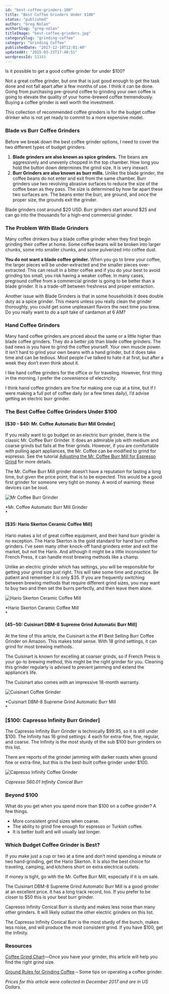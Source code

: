 ```yaml
---
id: "best-coffee-grinders-100"
title: "Best Coffee Grinders Under $100"
status: "published"
author: "Greg Nolan"
authorSlug: "greg-nolan"
titleImage: "best-coffee-grinders.jpg"
categorySlug: "grinding-coffee"
category: "Grinding Coffee"
publishedDate: "2017-12-19T12:01:40"
updatedAt: "2025-03-23T17:40:51"
wordpressId: 52343
---
```


Is it possible to get a good coffee grinder for under $100?

Not a great coffee grinder, but one that is just good enough to get the task done and not fall apart after a few months of use. I think it can be done. Going from purchasing pre-ground coffee to grinding your own coffee is going to elevate the quality of your home-brewed coffee tremendously. Buying a coffee grinder is well worth the investment.

This collection of recommended coffee grinders is for the budget coffee drinker who is not yet ready to commit to a more expensive model.

### Blade vs Burr Coffee Grinders

Before we break down the best coffee grinder options, I need to cover the two different types of budget grinders.

1.  **Blade grinders are also known as spice grinders.** The beans are aggressively and unevenly chopped in the top chamber. How long you hold the button down determines the grind size. It is very inexact.
2.  **Burr Grinders are also known as burr mills.** Unlike the blade grinder, the coffee beans do not enter and exit from the same chamber. Burr grinders use two revolving abrasive surfaces to reduce the size of the coffee bean as they pass. The size is determined by how far apart these two surfaces are. The beans enter the burr, are ground, and once the proper size, the grounds exit the grinder.

Blade grinders cost around $20 USD. Burr grinders start around $25 and can go into the thousands for a high-end commercial grinder.

### The Problem With Blade Grinders

Many coffee drinkers buy a blade coffee grinder when they first begin grinding their coffee at home. Some coffee beans will be broken into larger chunks, some into smaller chunks, and some pulverized into coffee dust.

**You do not want a blade coffee grinder.** When you go to brew your coffee, the larger pieces will be under-extracted and the smaller pieces over-extracted. This can result in a bitter coffee and if you do your best to avoid grinding too small, you risk having a weaker coffee. In many cases, preground coffee from a commercial grinder is going to be better than a blade grinder. It is a trade-off between freshness and proper extraction.

Another issue with Blade Grinders is that in some households it does double duty as a spice grinder. This means unless you really clean the grinder thoroughly, you could get some unpleasant flavors the next time you brew. Do you really want to do a spit take of cardamon at 6 AM?

### Hand Coffee Grinders

Many hand coffee grinders are priced about the same or a little higher than blade coffee grinders. They do a better job than blade coffee grinders. The bad news is you have to grind the coffee yourself. Your own muscle power. It isn’t hard to grind your own beans with a hand grinder, but it does take time and can be tedious. Most people I’ve talked to hate it at first, but after a week they don’t even think about it.

I like hand coffee grinders for the office or for traveling. However, first thing in the morning, I prefer the convenience of electricity.

I think hand coffee grinders are fine for making one cup at a time, but if I were making a full pot of coffee daily (or a few times daily), I’d advise getting an electric burr grinder.

### The Best Coffee Coffee Grinders Under $100

#### \[$30 – $40: Mr. Coffee Automatic Burr Mill Grinder\]

If you really want to go budget on an electric burr grinder, there is the classic Mr. Coffee Burr Grinder. It does an admirable job with medium and coarse grinds but fails at the finer grinds. However, if you are comfortable with pulling apart appliances, the Mr. Coffee can be modified to grind for espresso. See the tutorial [Adjusting the Mr. Coffee Burr Mill for Espresso Grind](/adjustable-mr-coffee-burr-mill/) for more details.

The Mr. Coffee Burr Mill grinder doesn’t have a reputation for lasting a long time, but given the price point, that is to be expected. This would be a good first grinder for someone very tight on money. A word of warning: these devices can be loud.

![Mr Coffee Burr Grinder](mr-coffee-burr-grinder500.jpg)

*Mr. Coffee Automatic Burr Mill Grinder  
*

#### \[$35: Hario Skerton Ceramic Coffee Mill\]

Hario makes a lot of great coffee equipment, and their hand burr grinder is no exception. The Hario Skerton is the gold standard for hand burr coffee grinders. I’ve seen many other knock-off hand grinders enter and exit the market, but not the Hario. And although it might be a little inconsistent for French Press, it can handle most brewing methods like a champ.

Unlike an electric grinder which has settings, you will be responsible for getting your grind size just right. This will take some time and practice. Be patient and remember it is only $35. If you are frequently switching between brewing methods that require different grind sizes, you may want to buy two and then set the burrs perfectly, and then leave them alone.

![Hario Skerton Ceramic Coffee Mill ](hario-burr-hand-mill.jpg)

*Hario Skerton Ceramic Coffee Mill  
*

#### \[$45-$50: Cuisinart DBM-8 Supreme Grind Automatic Burr Mill\]

At the time of this article, the Cuisinart is the #1 Best Selling Burr Coffee Grinder on Amazon. This makes total sense. With 18 grind settings, it can grind for most brewing methods.

The Cuisinart is known for excelling at coarser grinds, so if French Press is your go-to brewing method, this might be the right grinder for you. Cleaning this grinder regularly is advised to prevent jamming and extend the appliance’s life.

The Cuisinart also comes with an impressive 18-month warranty.

![Cuisinart Coffee Grinder](Cusinart-Coffee-Grinder.jpg)

*Cuisinart DBM-8 Supreme Grind Automatic Burr Mill  
*

### \[$100: Capresso Infinity Burr Grinder\]

The Capresso Infinity Burr Grinder is technically $99.95, so it is still under $100. The Infinity has 16 grind settings: 4 each for extra-fine, fine, regular, and coarse. The Infinity is the most sturdy of the sub $100 burr grinders on this list.

There are reports of the grinder jamming with darker roasts when ground fine or extra-fine, but this is the best-built coffee grinder under $100.

![Capresso Infinity Coffee Grinder](capresso-infinity-coffee-grinder.jpg)

*Capresso 560.01 Infinity Conical Burr*

### Beyond $100

What do you get when you spend more than $100 on a coffee grinder? A few things.

-   More consistent grind sizes when coarse.
-   The ability to grind fine enough for espresso or Turkish coffee.
-   It is better built and will usually last longer.

### Which Budget Coffee Grinder is Best?

If you make just a cup or two at a time and don’t mind spending a minute or two hand-grinding, get the Hario Skerton. It is also the best choice for traveling, camping, and kitchens short on extra electrical outlets.

If money is tight, go with the Mr. Coffee Burr Mill, especially if it is on sale.

The Cuisinart DBM-8 Supreme Grind Automatic Burr Mill is a good grinder at an excellent price. It has a long track record, too. If you prefer to be closer to $50 this is your best burr grinder.

Capresso Infinity Conical Burr is sturdy and makes less noise than many other grinders. It will likely outlast the other electric grinders on this list.

The Capresso Infinity Conical Burr is the most sturdy of the bunch, makes less noise, and will produce the most consistent grind. If you have $100, get the Infinity.

### Resources

[Coffee Grind Chart](/coffee-grind-chart/)—Once you have your grinder, this article will help you find the right grind size.

[Ground Rules for Grinding Coffee](/ground-rules-for-grinding-coffee/) – Some tips on operating a coffee grinder.

*Prices for this article were collected in December 2017 and are in US Dollars.*
